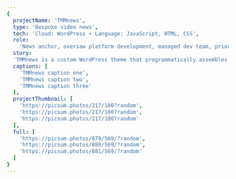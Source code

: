 ```yaml
---
{
  projectName: 'TMMnews',
  type: 'Bespoke video news',
  tech: 'Cloud: WordPress ∙ Language: JavaScript, HTML, CSS',
  role:
    'News anchor, oversaw platform development, managed dev team, prioritized features.',
  story:
  'TMMnews is a custom WordPress theme that programmatically assembles news shows from individual video segments.',
  captions: [
    'TMMnews caption one',
    'TMMnews caption two',
    'TMMnews caption three'
  ],
  projectThumbnail: [
    'https://picsum.photos/217/180?random',
    'https://picsum.photos/217/180?random',
    'https://picsum.photos/217/180?random'
  ],
  full: [
    'https://picsum.photos/879/569/?random',
    'https://picsum.photos/880/569/?random',
    'https://picsum.photos/881/569/?random'
  ]
}
---
```

